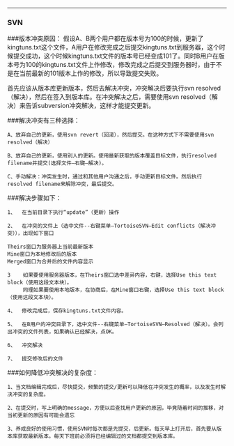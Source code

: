 ------
### SVN ###
###版本冲突原因：
假设A、B两个用户都在版本号为100的时候，更新了kingtuns.txt这个文件，A用户在修改完成之后提交kingtuns.txt到服务器，这个时候提交成功，这个时候kingtuns.txt文件的版本号已经变成101了。同时B用户在版本号为100的kingtuns.txt文件上作修改，修改完成之后提交到服务器时，由于不是在当前最新的101版本上作的修改，所以导致提交失败。


首先应该从版本库更新版本，然后去解决冲突，冲突解决后要执行svn resolved（解决），然后在签入到版本库。在冲突解决之后，需要使用svn resolved（解决）来告诉subversion冲突解决，这样才能提交更新。

###解决冲突有三种选择：
 
	A、放弃自己的更新，使用svn revert（回滚），然后提交。在这种方式下不需要使用svn resolved（解决）
 
	B、放弃自己的更新，使用别人的更新。使用最新获取的版本覆盖目标文件，执行resolved filename并提交(选择文件—右键—解决)。
 
	C、手动解决：冲突发生时，通过和其他用户沟通之后，手动更新目标文件。然后执行resolved filename来解除冲突，最后提交。

###解决步骤如下：

	1、  在当前目录下执行“update”（更新）操作

	2、  在冲突的文件上（选中文件--右键菜单—TortoiseSVN—Edit conflicts（解决冲突）），出现如下窗口
	 
	Theirs窗口为服务器上当前最新版本
	Mine窗口为本地修改后的版本
	Merged窗口为合并后的文件内容显示

	3    如果要使用服务器版本，在Theirs窗口选中差异内容，右键，选择Use this text block（使用这段文本块）。
		 同理如果要使用本地版本，在协商后，在Mine窗口右键，选择Use this text block（使用这段文本块）。

	4、  修改完成后，保存kingtuns.txt文件内容。
 
	5、  在B用户的冲突目录下，选中文件--右键菜单—TortoiseSVN—Resolved（解决）。会列出冲突的文件列表，如果确认已经解决，点OK。

	6、  冲突解决

	7、  提交修改后的文件
###如何降低冲突解决的复杂度：

	1、当文档编辑完成后，尽快提交，频繁的提交/更新可以降低在冲突发生的概率，以及发生时解决冲突的复杂度。

	2、在提交时，写上明确的message，方便以后查找用户更新的原因，毕竟随着时间的推移，对当初更新的原因有可能会遗忘

	3、养成良好的使用习惯，使用SVN时每次都是先提交，后更新。每天早上打开后，首先要从版本库获取最新版本。每天下班前必须将已经编辑过的文档都提交到版本库。